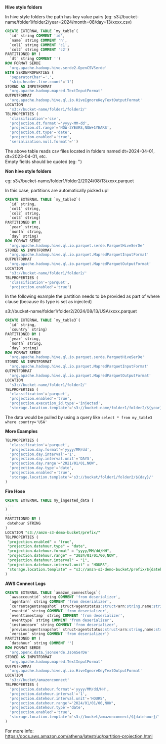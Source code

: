 **Hive style folders**

In hive style folders the path has key value pairs  (eg: s3://bucket-name/folder1/folder2/year=2024/month=08/day=13/xxxx.csv)

```sql
CREATE EXTERNAL TABLE `my_table`(
  `id` string COMMENT 'id', 
  `name` string COMMENT 'n', 
  `col1` string COMMENT 'c1', 
  `col2` string COMMENT 'c2')
PARTITIONED BY ( 
  `dt` string COMMENT '')
ROW FORMAT SERDE 
  'org.apache.hadoop.hive.serde2.OpenCSVSerde' 
WITH SERDEPROPERTIES ( 
  'separatorChar'=',', 
  'skip.header.line.count'='1') 
STORED AS INPUTFORMAT 
  'org.apache.hadoop.mapred.TextInputFormat' 
OUTPUTFORMAT 
  'org.apache.hadoop.hive.ql.io.HiveIgnoreKeyTextOutputFormat'
LOCATION
  's3://bucket-name/folder1/folder2/'
TBLPROPERTIES (
  'classification'='csv', 
  'projection.dt.format'='yyyy-MM-dd', 
  'projection.dt.range'='NOW-3YEARS,NOW+1YEARS', 
  'projection.dt.type'='date', 
  'projection.enabled'='true',
  'serialization.null.format'='')
```
The above table reads csv files located in folders named dt=2024-04-01, dt=2023-04-01, etc.  
Empty fields should be quoted (eg: '')

**Non hive style folders**  

eg: s3://bucket-name/folder1/folder2/2024/08/13/xxxx.parquet

In this case, partitions are automatically picked up!  
```sql
CREATE EXTERNAL TABLE `my_table2`(
  `id` string, 
  `col1` string, 
  `col2` string, 
  `col3` string)
PARTITIONED BY ( 
  `year` string, 
  `month` string, 
  `day` string)
ROW FORMAT SERDE 
  'org.apache.hadoop.hive.ql.io.parquet.serde.ParquetHiveSerDe' 
STORED AS INPUTFORMAT 
  'org.apache.hadoop.hive.ql.io.parquet.MapredParquetInputFormat' 
OUTPUTFORMAT 
  'org.apache.hadoop.hive.ql.io.parquet.MapredParquetOutputFormat'
LOCATION
  's3://bucket-name/folder1/folder2/'
TBLPROPERTIES (
  'classification'='parquet', 
  'projection.enabled'='true')
```

In the following example the partition needs to be provided as part of where clause (because its type is set as injected)  

s3://bucket-name/folder1/folder2/2024/08/13/USA/xxxx.parquet

```sql
CREATE EXTERNAL TABLE `my_table3`(
  `id` string, 
  `country` string)
PARTITIONED BY ( 
  `year` string, 
  `month` string, 
  `day` string)
ROW FORMAT SERDE 
  'org.apache.hadoop.hive.ql.io.parquet.serde.ParquetHiveSerDe' 
STORED AS INPUTFORMAT 
  'org.apache.hadoop.hive.ql.io.parquet.MapredParquetInputFormat' 
OUTPUTFORMAT 
  'org.apache.hadoop.hive.ql.io.parquet.MapredParquetOutputFormat'
LOCATION
  's3://bucket-name/folder1/folder2/'
TBLPROPERTIES (
  'classification'='parquet', 
  'projection.enabled'='true',
  'projection.execution_id.type'='injected', 
  'storage.location.template'='s3://bucket-name/folder1/folder2/${year}/${month}/${day}/${country}/', )
```

The data would be pulled by using a query like
```select * from my_table3 where country='USA'```

**More Examples**

```sql
TBLPROPERTIES (
  'classification'='parquet', 
  'projection.day.format'='yyyy/MM/dd', 
  'projection.day.interval'='1', 
  'projection.day.interval.unit'='DAYS', 
  'projection.day.range'='2021/01/01,NOW', 
  'projection.day.type'='date', 
  'projection.enabled'='true', 
  'storage.location.template'='s3://bucket/folder1/folder2/${day}/'
)
```

**Fire Hose**
```sql
CREATE EXTERNAL TABLE my_ingested_data (
 ...
)
...
PARTITIONED BY (
 datehour STRING
)
LOCATION "s3://amzn-s3-demo-bucket/prefix/"
TBLPROPERTIES (
 "projection.enabled" = "true",
 "projection.datehour.type" = "date",
 "projection.datehour.format" = "yyyy/MM/dd/HH",
 "projection.datehour.range" = "2024/01/01/00,NOW",
 "projection.datehour.interval" = "1",
 "projection.datehour.interval.unit" = "HOURS",
 "storage.location.template" = "s3://amzn-s3-demo-bucket/prefix/${datehour}/"
)
```

**AWS Connect Logs**
```sql
CREATE EXTERNAL TABLE `amazon_connectlogs`(
  `awsaccountid` string COMMENT 'from deserializer', 
  `agentarn` string COMMENT 'from deserializer', 
  `currentagentsnapshot` struct<agentstatus:struct<arn:string,name:string,starttimestamp:string,type:string>,configuration:struct<agenthierarchygroups:struct<level1:struct<arn:string,name:string>,level2:struct<arn:string,name:string>,level3:struct<arn:string,name:string>,level4:struct<arn:string,name:string>,level5:struct<arn:string,name:string>>,autoaccept:boolean,firstname:string,languagecode:string,lastname:string,proficiencylist:string,routingprofile:struct<arn:string,concurrency:array<struct<availableslots:int,channel:string,maximumslots:int>>,defaultoutboundqueue:struct<arn:string,channels:array<string>,name:string>,inboundqueues:array<struct<arn:string,channels:array<string>,name:string>>,name:string>,sipaddress:string,username:string>,contacts:array<struct<channel:string,connectedtoagenttimestamp:string,contactid:string,initialcontactid:string,initiationmethod:string,queue:struct<arn:string,name:string>,queuetimestamp:string,state:string,statestarttimestamp:string>>,nextagentstatus:struct<arn:string,enqueuedtimestamp:string,name:string,type:string>> COMMENT 'from deserializer', 
  `eventid` string COMMENT 'from deserializer', 
  `eventtimestamp` string COMMENT 'from deserializer', 
  `eventtype` string COMMENT 'from deserializer', 
  `instancearn` string COMMENT 'from deserializer', 
  `previousagentsnapshot` struct<agentstatus:struct<arn:string,name:string,starttimestamp:string,type:string>,configuration:struct<agenthierarchygroups:struct<level1:struct<arn:string,name:string>,level2:struct<arn:string,name:string>,level3:struct<arn:string,name:string>,level4:struct<arn:string,name:string>,level5:struct<arn:string,name:string>>,autoaccept:boolean,firstname:string,languagecode:string,lastname:string,proficiencylist:string,routingprofile:struct<arn:string,concurrency:array<struct<availableslots:int,channel:string,maximumslots:int>>,defaultoutboundqueue:struct<arn:string,channels:array<string>,name:string>,inboundqueues:array<struct<arn:string,channels:array<string>,name:string>>,name:string>,sipaddress:string,username:string>,contacts:array<struct<channel:string,connectedtoagenttimestamp:string,contactid:string,initialcontactid:string,initiationmethod:string,queue:struct<arn:string,name:string>,queuetimestamp:string,state:string,statestarttimestamp:string>>,nextagentstatus:struct<arn:string,enqueuedtimestamp:string,name:string,type:string>> COMMENT 'from deserializer', 
  `version` string COMMENT 'from deserializer')
PARTITIONED BY ( 
  `datehour` string COMMENT '')
ROW FORMAT SERDE 
  'org.openx.data.jsonserde.JsonSerDe' 
STORED AS INPUTFORMAT 
  'org.apache.hadoop.mapred.TextInputFormat' 
OUTPUTFORMAT 
  'org.apache.hadoop.hive.ql.io.HiveIgnoreKeyTextOutputFormat'
LOCATION
  's3://bucket/amazonconnect'
TBLPROPERTIES (
  'projection.datehour.format'='yyyy/MM/dd/HH', 
  'projection.datehour.interval'='1', 
  'projection.datehour.interval.unit'='HOURS', 
  'projection.datehour.range'='2024/01/01/00,NOW', 
  'projection.datehour.type'='date', 
  'projection.enabled'='true', 
  'storage.location.template'='s3://bucket/amazonconnect/${datehour}/'
)
```
  


For more info:  
https://docs.aws.amazon.com/athena/latest/ug/partition-projection.html

